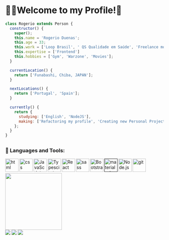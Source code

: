 # ✌🏻Welcome to my Profile!🤖 

```javascript
class Rogerio extends Person {
  constructor() {
    super();
    this.name = 'Rogerio Duenas';
    this.age = 33;
    this.work = ['Loop Brasil', ' QS Qualidade em Saúde', 'Freelance mode'];
    this.expertise = ['Frontend']
    this.hobbies = ['Gym', 'Warzone', 'Movies'];
  }

  currentLocation() {
    return ['Funabashi, Chiba, JAPAN'];
  }

  nextLocations() {
    return ['Portugal', 'Spain'];
  }

  currently() {
    return {
      studying: ['English', 'NodeJS'],
      making: ['Refactoring my profile', 'Creating new Personal Projects'],
    };
  }
}
```
##
### 🔨 Languages and Tools:
<a href="https://developer.mozilla.org/en-US/docs/Web/html" target="_blank"> <img align="left" src="https://raw.githubusercontent.com/rahul-jha98/github_readme_icons/main/language_and_tools/square/html/html.svg" alt="html" height ="42px"/> </a>
<a href="https://developer.mozilla.org/en-US/docs/Web/css" target="_blank"> <img align="left" src="https://raw.githubusercontent.com/rahul-jha98/github_readme_icons/main/language_and_tools/square/css/css.svg" alt="css" height ="42px"/> </a>
<a href="https://developer.mozilla.org/en-US/docs/Web/JavaScript" target="_blank"> <img align="left" alt="JavaScript" height ="42px"  src="https://raw.githubusercontent.com/rahul-jha98/github_readme_icons/main/language_and_tools/square/javascript/javascript.svg"> </a>
<a href="https://www.typescriptlang.org/" target="_blank"><img align="left" alt="Typescirpt" height ="42px" src="https://raw.githubusercontent.com/rahul-jha98/github_readme_icons/main/language_and_tools/square/typescript/typescript.svg"></a>
<a href="https://reactjs.org/" target="_blank"> <img align="left" alt="React" height ="42px" src="https://raw.githubusercontent.com/rahul-jha98/github_readme_icons/main/language_and_tools/square/react/react.svg"></a>
<a href="https://sass-lang.com/" target="_blank"> <img src="https://raw.githubusercontent.com/rahul-jha98/github_readme_icons/main/language_and_tools/square/sass/sass.svg" align="left" alt="sass" height='42px'/> </a>
<a href="https://getbootstrap.com/" target="_blank"> <img align="left" alt="Bootstrap" height ="42px" src="https://raw.githubusercontent.com/rahul-jha98/github_readme_icons/main/language_and_tools/square/bootstrap/bootstrap.svg"></a>
<a href="" target="_blank"> <img align="left" alt="material-ui" height ="42px" src="https://raw.githubusercontent.com/rahul-jha98/github_readme_icons/main/language_and_tools/square/material-ui/material-ui.svg"></a>
<a href="https://nodejs.org" target="_blank"><img align="left" alt="Node.js" height ="42px" src="https://raw.githubusercontent.com/rahul-jha98/github_readme_icons/main/language_and_tools/square/node/node.svg"></a>
<a href="https://git-scm.com/" target="_blank"> <img src="https://raw.githubusercontent.com/rahul-jha98/github_readme_icons/main/language_and_tools/square/git-scm/git-scm.svg" align="left" alt="git" height='42px'/> </a>
<br>
##
<div>
  <a href="https://github.com/rogerioduenas">
  <img height="180em" src="https://github-readme-stats.vercel.app/api/top-langs/?username=rogerioduenas&layout=compact&langs_count=7&theme=dracula"/>
</div>
<div>
 <a href=https://www.facebook.com/rogerioduenas/ target="_blank" rel="external"><img src="https://img.shields.io/badge/Facebook-1877F2?style=for-the-badge&logo=facebook&logoColor=white" target="_blank" rel="external"></a>
  <a href=https://www.instagram.com/rogerioduenas target="_blank"><img src="https://img.shields.io/badge/-Instagram-%23E4405F?style=for-the-badge&logo=instagram&logoColor=white" target="_blank"></a>
  <a href="https://www.linkedin.com/in/rogerioduenas-3428441b1/ target="_blank"><img src="https://img.shields.io/badge/-LinkedIn-%230077B5?style=for-the-badge&logo=linkedin&logoColor=white" target="_blank"></a> 
</div>
